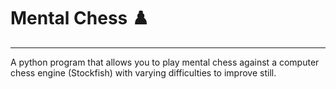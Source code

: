 # Mental Chess :chess_pawn:
---
A python program that allows you to play mental chess against a computer chess engine (Stockfish) with varying difficulties to improve still.